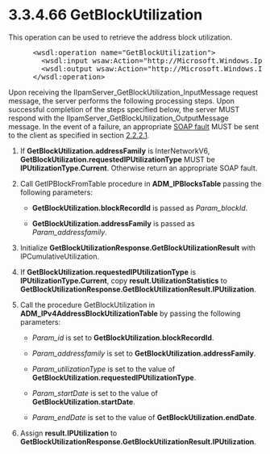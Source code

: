 <html dir="LTR" xmlns:mshelp="http://msdn.microsoft.com/mshelp" xmlns:ddue="http://ddue.schemas.microsoft.com/authoring/2003/5" xmlns:xlink="http://www.w3.org/1999/xlink" xmlns:tool="http://www.microsoft.com/tooltip">
 <body>
 <div id="header">
 <h1 class="heading">3.3.4.66 GetBlockUtilization</h1>
 </div>
 <div id="mainSection">
 <div id="mainBody">
 <div id="allHistory" class="saveHistory"></div>
 <div id="sectionSection0" class="section" name="collapseableSection">
 

<p>This operation can be used to retrieve the address block
utilization.</p>

<dl>
<dd>
<div><pre> &lt;wsdl:operation name=&quot;GetBlockUtilization&quot;&gt;
   &lt;wsdl:input wsaw:Action=&quot;http://Microsoft.Windows.Ipam/IIpamServer/GetBlockUtilization&quot; message=&quot;ipam:IIpamServer_GetBlockUtilization_InputMessage&quot; /&gt;
   &lt;wsdl:output wsaw:Action=&quot;http://Microsoft.Windows.Ipam/IIpamServer/GetBlockUtilizationResponse&quot; message=&quot;ipam:IIpamServer_GetBlockUtilization_OutputMessage&quot; /&gt;
 &lt;/wsdl:operation&gt;
</pre></div>
</dd></dl>

<p>Upon receiving the
IIpamServer_GetBlockUtilization_InputMessage request message, the server
performs the following processing steps. Upon successful completion of the
steps specified below, the server MUST respond with the IIpamServer_GetBlockUtilization_OutputMessage
message. In the event of a failure, an appropriate <a href="21b4a631-8f28-420f-822f-c5f879d5046e.md#gt_ec8728a8-1a75-426f-8767-aa1932c7c19f">SOAP fault</a> MUST be sent to
the client as specified in section <a href="a90ad88d-2468-4ac1-bbb9-8f921d15bbc8.md">2.2.2.1</a>.</p>

<ol><li><p><span> </span>If <b>GetBlockUtilization.addressFamily</b>
is InterNetworkV6, <b>GetBlockUtilization.requestedIPUtilizationType</b> MUST
be <b>IPUtilizationType.Current</b>. Otherwise return an appropriate SOAP
fault.</p>

</li><li><p><span> </span>Call
GetIPBlockFromTable procedure in <b>ADM_IPBlocksTable</b> passing the following
parameters:</p>

<ul><li><p><span><span> </span></span><b>GetBlockUtilization.blockRecordId</b>
is passed as <i>Param_blockId</i>.</p>

</li><li><p><span><span> </span></span><b>GetBlockUtilization.addressFamily</b>
is passed as <i>Param_addressfamily</i>.</p>

</li></ul></li><li><p><span> </span>Initialize <b>GetBlockUtilizationResponse.GetBlockUtilizationResult</b>
with IPCumulativeUtilization.</p>

</li><li><p><span> </span>If <b>GetBlockUtilization.requestedIPUtilizationType</b>
is <b>IPUtilizationType.Current</b>, copy <b>result.UtilizationStatistics</b>
to <b>GetBlockUtilizationResponse.GetBlockUtilizationResult.IPUtilization</b>.</p>

</li><li><p><span> </span>Call the
procedure GetBlockUtilization in <b>ADM_IPv4AddressBlockUtilizationTable</b> by
passing the following parameters:</p>

<ul><li><p><span><span> </span></span><i>Param_id</i>
is set to <b>GetBlockUtilization.blockRecordId</b>.</p>

</li><li><p><span><span> </span></span><i>Param_addressfamily</i>
is set to <b>GetBlockUtilization.addressFamily</b>.</p>

</li><li><p><span><span> </span></span><i>Param_utilizationType</i>
is set to the value of <b>GetBlockUtilization.requestedIPUtilizationType</b>.</p>

</li><li><p><span><span> </span></span><i>Param_startDate</i>
is set to the value of <b>GetBlockUtilization.startDate</b>.</p>

</li><li><p><span><span> </span></span><i>Param_endDate</i>
is set to the value of <b>GetBlockUtilization.endDate</b>.</p>

</li></ul></li><li><p><span> </span>Assign <b>result.IPUtilization</b>
to <b>GetBlockUtilizationResponse.GetBlockUtilizationResult.IPUtilization</b>.</p>

</li></ol>
 </div>
 </div>
 </div>
 </body>
</html>